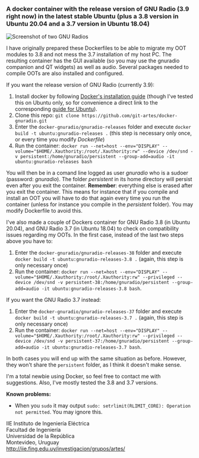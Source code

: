 ### A docker container with the release version of GNU Radio (3.9 right now) in the latest stable Ubuntu (plus a 3.8 version in Ubuntu 20.04 and a 3.7 version in Ubuntu 18.04)

![Screenshot of two GNU Radios](https://iie.fing.edu.uy/personal/flarroca/wp-content/uploads/sites/12/2020/05/Screenshot_2020-05-13_11-54-20.png)

I have originally prepared these Dockerfiles to be able to migrate my OOT modules to 3.8 and not mess the 3.7 installation of my host PC. The resulting container has the GUI available (so you may use the gnuradio companion and QT widgets) as well as audio. Several packages needed to compile OOTs are also installed and configured. 

If you want the release version of GNU Radio (currently 3.9): 

1. Install docker by following [Docker's installation guide](https://docs.docker.com/get-docker/) (though I've tested this on Ubuntu only, so for convenience a direct link to the corresponding [guide for Ubuntu](https://docs.docker.com/engine/install/ubuntu/#install-using-the-repository)). 
1. Clone this repo: `git clone https://github.com/git-artes/docker-gnuradio.git`
1. Enter the `docker-gnuradio/gnuradio-releases` folder and execute `docker build -t ubuntu:gnuradio-releases .` (this step is necessary only once, or every time you modify *Dockerfile*) 
1. Run the container: `docker run --net=host --env="DISPLAY" --volume="$HOME/.Xauthority:/root/.Xauthority:rw" --device /dev/snd -v persistent:/home/gnuradio/persistent --group-add=audio -it ubuntu:gnuradio-releases bash`

You will then be in a comand line logged as user *gnuradio* who is a sudoer (password: *gnuradio*). The folder *persistent* in its home directory will persist even after you exit the container. **Remember**: everything else is erased after you exit the container. This means for instance that if you compile and install an OOT you will have to do that again every time you run the container (unless for instance you compile in the *persistent* folder). You may modify Dockerfile to avoid this. 

I've also made a couple of Dockers container for GNU Radio 3.8 (in Ubuntu 20.04), and GNU Radio 3.7 (in Ubuntu 18.04) to check on compatibility issues regarding my OOTs. In the first case, instead of the last two steps above you have to: 

1. Enter the `docker-gnuradio/gnuradio-releases-38` folder and execute `docker build -t ubuntu:gnuradio-releases-3.8 .` (again, this step is only necessary once)
2. Run the container: `docker run --net=host --env="DISPLAY" --volume="$HOME/.Xauthority:/root/.Xauthority:rw" --privileged --device /dev/snd -v persistent-38:/home/gnuradio/persistent --group-add=audio -it ubuntu:gnuradio-releases-3.8 bash`. 

If you want the GNU Radio 3.7 instead:

1. Enter the `docker-gnuradio/gnuradio-releases-37` folder and execute `docker build -t ubuntu:gnuradio-releases-3.7 .` (again, this step is only necessary once)
2. Run the container: `docker run --net=host --env="DISPLAY" --volume="$HOME/.Xauthority:/root/.Xauthority:rw" --privileged --device /dev/snd -v persistent-37:/home/gnuradio/persistent --group-add=audio -it ubuntu:gnuradio-releases-3.7 bash`. 

In both cases you will end up with the same situation as before. However, they won't share the `persistent` folder, as I think it doesn't make sense.

I'm a total newbie using Docker, so feel free to contact me with suggestions. Also, I've mostly tested the 3.8 and 3.7 versions.

**Known problems:**
- When you `sudo` it may output `sudo: setrlimit(RLIMIT_CORE): Operation not permitted`. You may ignore this. 

IIE Instituto de Ingeniería Eléctrica  
Facultad de Ingeniería  
Universidad de la República  
Montevideo, Uruguay  
http://iie.fing.edu.uy/investigacion/grupos/artes/  
 


